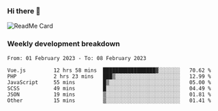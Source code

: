### Hi there 👋

<!--
**itzcy/itzcy** is a ✨ _special_ ✨ repository because its `README.md` (this file) appears on your GitHub profile.

Here are some ideas to get you started:

- 🔭 I’m currently working on ...
- 🌱 I’m currently learning ...
- 👯 I’m looking to collaborate on ...
- 🤔 I’m looking for help with ...
- 💬 Ask me about ...
- 📫 How to reach me: ...
- 😄 Pronouns: ...
- ⚡ Fun fact: ...
-->
![ReadMe Card](https://github-readme-stats.vercel.app/api?username=itzcy&show_icons=true&title_color=2d3198&icon_color=797cb8&text_color=24292e&bg_color=f6f8fa)

### Weekly development breakdown
<!--START_SECTION:waka-->

```text
From: 01 February 2023 - To: 08 February 2023

Vue.js         12 hrs 58 mins  █████████████████▓░░░░░░░   70.62 %
PHP            2 hrs 23 mins   ███▒░░░░░░░░░░░░░░░░░░░░░   12.99 %
JavaScript     55 mins         █▒░░░░░░░░░░░░░░░░░░░░░░░   05.00 %
SCSS           49 mins         █░░░░░░░░░░░░░░░░░░░░░░░░   04.49 %
JSON           19 mins         ▒░░░░░░░░░░░░░░░░░░░░░░░░   01.81 %
Other          15 mins         ▒░░░░░░░░░░░░░░░░░░░░░░░░   01.41 %
```

<!--END_SECTION:waka-->
